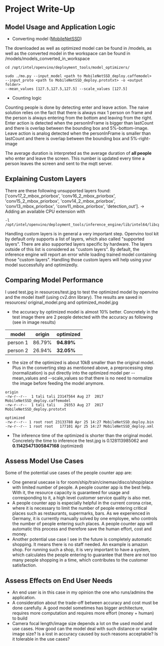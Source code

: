 # Project Write-Up

## Model Usage and Application Logic

* Converting model ([MobileNetSSD](https://www.pyimagesearch.com/2017/09/11/object-detection-with-deep-learning-and-opencv/))

The downloaded as well as optimized model can be found in /models, as well as the converted model in the workspace can be found in /models/models_converted_in_workspace

```console
cd /opt/intel/openvino/deployment_tools/model_optimizers/

sudo ./mo.py --input_model <path to MobileNetSSD_deploy.caffemodel>
--input_proto <path to MobileNetSSD_deploy.prototxt> -o <output folder>
--mean_values [127.5,127.5,127.5] --scale_values [127.5]
```

* Counting logic

Counting people is done by detecting enter and leave action. The naive solution relies on the fact that there is always max 1 person on frame and the person is always entering from the bottom and leaving from the right. Enter action is detected when the personInFrame is bigger than lastCount and there is overlap between the bounding box and 5%-bottom-image. Leave action is analog detected when the personInFrame is smaller than lastCount and there is overlap between the bounding box and 5%-right-image

The average duration is interpreted as the average duration of **all people** who enter and leave the screen. This number is updated every time a person leaves the screen and sent to the mqtt server.


## Explaining Custom Layers

There are these following unsupported layers found: ['conv17_2_mbox_priorbox', 'conv16_2_mbox_priorbox', 'conv15_2_mbox_priorbox', 'conv14_2_mbox_priorbox', 'conv13_mbox_priorbox', 'conv11_mbox_priorbox', 'detection_out']. -> Adding an available CPU extension with

```console
-l /opt/intel/openvino/deployment_tools/inference_engine/lib/intel64/libcpu_extension_sse4.so
```

Handling custom layers is in general a very important step. Openvino tool kit by default only supports a list of layers, which also called "supported layers". There are also supported layers specific by hardware. The layers outside of this list is considered as "custom layers". By default, the inference engine will report an error while loading trained model containing those "custom layers". Handling those custom layers will help using your model successfully and optimizedly.

## Comparing Model Performance

I used test.jpg in resources/test.jpg to test the optimized model by openvino and the model itself (using cv2.dnn library). The results are saved in resources/ original_model.png and optimized_model.jpg

* the accuracy by optimized model is almost 10% better. Concretely in the test image there are 2 people detected with the accuracy as following (see in image results)

|model | origin | optimized |
| --- | --- | --- |
|person 1 | 86.79%| **94.89%**|
|person 2 | 26.94%| **32.05%** |

* the size of the optimized is about 10kB smaller than the original model. Plus in the converting step as mentioned above, a preprocessing step (normalization) is put directly into the optimized model per --mean_values and --scale_values so that there is no need to normalize the image before feeding the model anymore.

```console
origin
-rw-r--r--  1 tali tali 23147564 Aug 27  2017 MobileNetSSD_deploy.caffemodel
-rw-r--r--  1 tali tali    29353 Aug 27  2017 MobileNetSSD_deploy.prototxt

optimized
-rw-r--r-- 1 root root 23133788 Apr 25 14:27 MobileNetSSD_deploy.bin
-rw-r--r-- 1 root root   177101 Apr 25 14:27 MobileNetSSD_deploy.xml
```

* The inference time of the optimized is shorter than the original model. Concretely the time to inference the test.jpg is 0.128113985062 and **0.11425471305847168** (optimized)

## Assess Model Use Cases

Some of the potential use cases of the people counter app are:

* One general usecase is for room/ship/train/cinemax/disco/shop/place with limited number of people. A people counter app is the best help. With it, the resource capacity is guaranteed for usage and corresponding to it, a high level customer service quality is also met.
* A people counter app is especially helpful in the current corona crise, where it is necessary to limit the number of people entering critical places such as restaurants, supermarks, bars. As we experienced in Germany, it is currently manually solved by one employee, who controls the number of people entering such places. A people counter app will automatic this process and therefore save the human effort, cost and money.
* Another potential use case I see in the future is completely automatic shopping. It means there is no staff needed. An example is amazon shop. For running such a shop, it is very important to have a system, which calculates the people entering to guarantee that there are not too many people shopping in a time, which contributes to the customer satisfaction.

## Assess Effects on End User Needs

* An end user is in this case in my opinion the one who runs/admins the application.
* A consideration about the trade-off between accuracy and cost must be done carefully. A good model sometimes has bigger architecture, requires more computation and requires more effort (money + human) to build
* Camera focal length/image size depends a lot on the used model and use cases. How good can the model deal with such distance or variable image size? Is a lost in accuracy caused by such reasons acceptable? Is it tolerable in the use cases?
